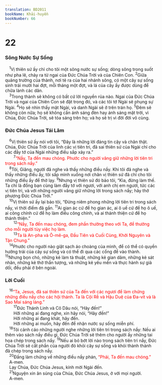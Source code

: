 ```yaml
---
translation: BD2011
bookName: Khải-huyền 
bookNumber: 66
---
```


<div class="title"><h1>22</h1><h3>Sông Nước Sự Sống</h3></div>
<span class="verse kh_22_1"> <sup>1</sup>Vị thiên sứ ấy chỉ cho tôi một sông nước sự sống; dòng sông trong suốt như pha lê, chảy ra từ ngai của Ðức Chúa Trời và của Chiên Con. </span>
<span class="verse kh_22_2"><sup>2</sup>Giữa quảng trường của thành, nơi tẻ ra của hai nhánh sông, có một cây sự sống sinh trái mười hai đợt, mỗi tháng một đợt, và lá của cây ấy được dùng để chữa lành các dân.<br/></span>
<span class="verse kh_22_3"> <sup>3</sup>Trong thành sẽ không có bất cứ lời nguyền rủa nào. Ngai của Ðức Chúa Trời và ngai của Chiên Con sẽ đặt trong đó, và các tôi tớ Ngài sẽ phụng sự Ngài. </span>
<span class="verse kh_22_4"><sup>4</sup>Họ sẽ nhìn thấy mặt Ngài, và danh Ngài sẽ ở trên trán họ. </span>
<span class="verse kh_22_5"><sup>5</sup>Ðêm sẽ không còn nữa; họ sẽ không cần ánh sáng đèn hay ánh sáng mặt trời, vì Chúa, Ðức Chúa Trời, sẽ tỏa sáng trên họ; và họ sẽ trị vì đời đời vô cùng.<br/></span>
<div class="title"><h3>Ðức Chúa Jesus Tái Lâm</h3></div>
<span class="verse kh_22_6"> <sup>6</sup>Vị thiên sứ ấy nói với tôi, “Ðây là những lời đáng tin cậy và chân thật. Chúa, Ðức Chúa Trời của linh các vị tiên tri, đã sai thiên sứ của Ngài chỉ cho các đầy tớ của Ngài những điều sắp xảy ra.”<br/></span>
<span class="verse kh_22_7">  <sup>7</sup><font color="red">“Nầy, Ta đến mau chóng. Phước cho người vâng giữ những lời tiên tri trong sách nầy.”</font><br/></span>
<span class="verse kh_22_8"> <sup>8</sup>Tôi, Giăng, người đã nghe và thấy những điều nầy. Khi tôi đã nghe và thấy những điều ấy, tôi sấp mình xuống nơi chân vị thiên sứ đã chỉ cho tôi những điều ấy để thờ lạy. </span>
<span class="verse kh_22_9"><sup>9</sup>Nhưng vị thiên sứ đó bảo tôi, “Kìa, đừng làm thế. Ta chỉ là đồng bạn cùng làm đầy tớ với ngươi, với anh chị em ngươi, tức các vị tiên tri, và với những người vâng giữ những lời trong sách nầy; hãy thờ phượng Ðức Chúa Trời.”<br/></span>
<span class="verse kh_22_10"> <sup>10</sup>Vị thiên sứ ấy lại bảo tôi, “Ðừng niêm phong những lời tiên tri trong sách nầy, vì thời điểm đã gần. </span>
<span class="verse kh_22_11"><sup>11</sup>Ai gian ác cứ để họ gian ác, ai ô uế cứ để họ ô uế, ai công chính cứ để họ làm điều công chính, và ai thánh thiện cứ để họ thánh thiện.”<br/></span>
<span class="verse kh_22_12">  <sup>12</sup><font color="red">“Nầy, Ta đến mau chóng, đem phần thưởng theo với Ta, để thưởng cho mỗi người tùy việc họ làm. </font><br/></span>
<span class="verse kh_22_13">  <sup>13</sup><font color="red">Ta là An-pha và Ô-mê-ga, Ðầu Tiên và Cuối Cùng, Khởi Nguyên và Tận Chung.”</font><br/></span>
<span class="verse kh_22_14"> <sup>14</sup>Phước cho người nào giặt sạch áo choàng của mình, để có thể có quyền hưởng trái của cây sự sống và có thể đi qua các cổng để vào thành. </span>
<span class="verse kh_22_15"><sup>15</sup>Nhưng bọn chó, những kẻ làm tà thuật, những kẻ gian dâm, những kẻ sát nhân, những kẻ thờ thần tượng, và những kẻ yêu mến và thực hành sự giả dối, đều phải ở bên ngoài.<br/></span>
<div class="title"><h3>Lời Cuối</h3></div>
<span class="verse kh_22_16"> <sup>16</sup><font color="red">“Ta, Jesus, đã sai thiên sứ của Ta đến với các ngươi để làm chứng những điều nầy cho các hội thánh. Ta là Cội Rễ và Hậu Duệ của Ða-vít và là Sao Mai sáng láng.”</font><br/></span>
<span class="verse kh_22_17">  <sup>17</sup>Ðức Thánh Linh và Cô Dâu nói, “Hãy đến!”<br/>  Hỡi những ai đang nghe, xin hãy nói, “Hãy đến!”<br/>  Hỡi những ai đang khát, hãy đến.<br/>  Hỡi những ai muốn, hãy đến để nhận nước sự sống miễn phí.<br/></span>
<span class="verse kh_22_18"> <sup>18</sup>Tôi cảnh cáo những người nghe những lời tiên tri trong sách nầy: Nếu ai thêm vào sách nầy điều gì, Ðức Chúa Trời sẽ thêm cho người ấy những tai họa chép trong sách nầy. </span>
<span class="verse kh_22_19"><sup>19</sup>Nếu ai bỏ bớt lời nào trong sách tiên tri nầy, Ðức Chúa Trời sẽ cất phần của người đó khỏi cây sự sống và khỏi thành thánh đã chép trong sách nầy.<br/></span>
<span class="verse kh_22_20"> <sup>20</sup>Ðấng làm chứng về những điều nầy phán, <font color="red">“Phải, Ta đến mau chóng.”</font><br/> A-men.<br/> Lạy Chúa, Ðức Chúa Jesus, kính mời Ngài đến.<br/></span>
<span class="verse kh_22_21"> <sup>21</sup>Nguyện xin ân sủng của Chúa, Ðức Chúa Jesus, ở với mọi người. <br/> A-men.<br/></span>

